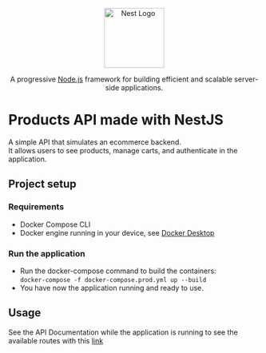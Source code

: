 <p align="center">
  <a href="http://nestjs.com/" target="blank"><img src="https://nestjs.com/img/logo-small.svg" width="120" alt="Nest Logo" /></a>
</p>

<p align="center">A progressive <a href="http://nodejs.org" target="_blank">Node.js</a> framework for building efficient and scalable server-side applications.</p>

  <!--[![Backers on Open Collective](https://opencollective.com/nest/backers/badge.svg)](https://opencollective.com/nest#backer)
  [![Sponsors on Open Collective](https://opencollective.com/nest/sponsors/badge.svg)](https://opencollective.com/nest#sponsor)-->

# Products API made with NestJS

A simple API that simulates an ecommerce backend.<br>
It allows users to see products, manage carts, and authenticate in the application.

## Project setup

### Requirements
- Docker Compose CLI
- Docker engine running in your device, see [Docker Desktop](https://docs.docker.com/desktop/setup/install/windows-install/)

### Run the application
- Run the docker-compose command to build the containers:<br>
```docker-compose -f docker-compose.prod.yml up --build```
- You have now the application running and ready to use.

## Usage
See the API Documentation while the application is running to see the available routes with this [link](localhost:3000/api)

